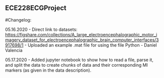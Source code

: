 ## ECE228ECGProject

#Changelog:

05.16.2020 - Direct link to datasets: https://figshare.com/collections/A_large_electroencephalographic_motor_imagery_dataset_for_electroencephalographic_brain_computer_interfaces/3917698/1 - Uploaded an example .mat file for using the file Python - Daniel Valencia

05.17.2020 - Added jupyter notebook to show how to read a file, parse it, and split the data to create chunks of data and their corresponding MI markers (as given in the data description).